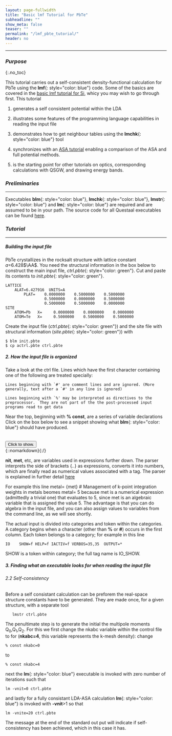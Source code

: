 ```yaml
---
layout: page-fullwidth
title: "Basic lmf Tutorial for PbTe"
subheadline: ""
show_meta: false
teaser: ""
permalink: "/lmf_pbte_tutorial/"
header: no
---
```

_____________________________________________________________


### _Purpose_
{:.no_toc}

This tutorial carries out a self-consistent density-functional calculation for PbTe using the **lmf**{: style="color: blue"} code.  Some of the basics are covered in the [basic lmf tutorial for Si](https://lordcephei.github.io/lmf_tutorial/), whicy you may wish to go through first.  This tutorial

1. generates a self consistent potential within the LDA

2. illustrates some features of the programming language capabilities in reading the input file

3. demonstrates how to get neighbour tables using the **lmchk**{: style="color: blue"} tool

4. synchronizes with an [ASA tutorial](https://github.com/lordcephei/lordcephei.github.io/blob/master/pages/fptut-pbte.md) enabling a comparison of the ASA and full potential methods.

5. is the starting point for other tutorials on optics, corresponding calculations with QSGW, and drawing energy bands.


### _Preliminaries_

____________________________________________________________

Executables **blm**{: style="color: blue"}, **lmchk**{: style="color: blue"}, **lmstr**{: style="color: blue"} and **lm**{: style="color: blue"} are required and are assumed to be in your path.  The source code for all Questaal executables can be found [here](https://bitbucket.org/lmto/lm).

### _Tutorial_

_____________________________________________________________

##### _Building the input file_

PbTe crystallizes in the rocksalt structure with lattice constant _a_=6.428$\AA$. You need the structural information in the box below to construct the main input file,
_ctrl.pbte_{: style="color: green"}. Cut and paste its contents to _init.pbte_{: style="color: green"}.

    LATTICE
	    ALAT=6.427916  UNITS=A
            PLAT=    0.0000000    0.5000000    0.5000000
                     0.5000000    0.0000000    0.5000000
                     0.5000000    0.5000000    0.0000000
    SITE
		ATOM=Pb   X=     0.0000000    0.0000000    0.0000000
		ATOM=Te   X=     0.5000000    0.5000000    0.5000000


Create the input file (_ctrl.pbte_{: style="color: green"}) and the site file with structural information (_site.pbte_{: style="color: green"}) with

    $ blm init.pbte
    $ cp actrl.pbte ctrl.pbte

##### _2\. How the input file is organized_

Take a look at the ctrl file.  Lines which have the first character containing one of the following are treated specially:

    Lines beginning with `#' are comment lines and are ignored. (More generally, text after a `#' in any line is ignored)

    Lines beginning with `%' may be interpreted as directives to the preprocessor.  They are not part of the the post-processed input programs read to get data

Near the top, beginning with **% const**, are a series of variable declarations
Click on the box below to see a snippet showing what **blm**{: style="color: blue"} should have produced.
<hr style="height:5pt; visibility:hidden;" />
<div onclick="elm = document.getElementById('iors'); if(elm.style.display == 'none') elm.style.display = 'block'; else elm.style.display = 'none';"><button type="button" class="button tiny radius">Click to show.</button></div>
{::nomarkdown}<div style="display:none;margin:0px 25px 0px 25px;"id="iors">{:/}

~~~
# Variables entering into expressions parsed by input
% const nit=10
% const met=5
% const so=0 nsp=so?2:1
% const lxcf=2 lxcf1=0 lxcf2=0     # for PBE use: lxcf=0 lxcf1=101 lxcf2=130
% const pwmode=0 pwemax=3          # Use pwmode=1 or 11 to add APWs
% const nkabc=0 gmax=0
~~~ 

{::nomarkdown}</div>{:/}

**nit**, **met**, etc,  are variables used in expressions further down.  The parser interprets the side of brackets {..} as expressions, converts it into numbers, which are finally read as numerical values associated with a tag.  The parser is explained in further detail [here](file-preprocessor.html)

For example this line
  metal=  {met}                    # Management of k-point integration weights in metals
beomes
  metal=  5
because met is a numerical expression (admittedly a trivial one) that evaluates to 5, since met is an algebraic variable that is assigned the value 5.  The advantage is that you can do algebra in the input file, and you can also assign values to variables from the command line, as we will see shortly.

The actual input is divided into categories and token within the categories.
A category begins when a character (other than **%** or **#**) occurs in the
first column.  Each token belongs to a category; for example in this line

    IO    SHOW=f HELP=f IACTIV=f VERBOS=35,35  OUTPUT=*

SHOW is a token within category; the full tag name is IO_SHOW.

##### _3\. Finding what an executable looks for when reading the input file_




###### _2.2 Self-consistency_
Before a  self consistant calculation can be preforem the real-space structure constants have to be generated.  They are made once, for a given structure, with a separate tool

       lmstr ctrl.pbte

The penultimate step is to generate the initial the multipole moments Q$_0$,Q$_1$,Q$_2$. For this we first change the nkabc variable within the control file to for (**nkabc=4**, this variable represents the k-mesh density):
change 
	
	% const nkabc=0
	
to

	% const nkabc=4


next  the  **lm**{: style="color: blue"} executable is invoked with zero number of iterations such that

    lm -vnit=0 ctrl.pbte

and lastly for a fully consistant LDA-ASA calculation **lm**{: style="color: blue"} is invoked with **-vnit**>1 so that

    lm -vnite=20 ctrl.pbte

The message at the end of the standard out put will indicate if self-consistency has been achieved, which in this case it has.
	    
